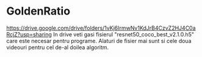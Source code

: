 # GoldenRatio
https://drive.google.com/drive/folders/1vKj6IrmwNv1KdJrB4CzvZ2HJ4C0aRcjZ?usp=sharing 
In drive veti gasi fisierul "resnet50_coco_best_v2.1.0.h5" care este necesar pentru programe. Alaturi de fisier mai sunt si cele doua videouri pentru cel de-al doilea algoritm.
